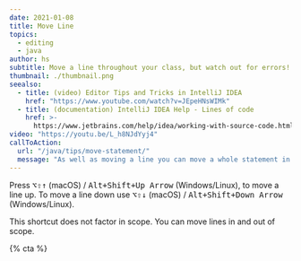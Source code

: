 ```yaml
---
date: 2021-01-08
title: Move Line
topics:
  - editing
  - java
author: hs
subtitle: Move a line throughout your class, but watch out for errors!
thumbnail: ./thumbnail.png
seealso:
  - title: (video) Editor Tips and Tricks in IntelliJ IDEA
    href: "https://www.youtube.com/watch?v=JEpeHNsWIMk"
  - title: (documentation) IntelliJ IDEA Help - Lines of code
    href: >-
      https://www.jetbrains.com/help/idea/working-with-source-code.html#editor_lines_code_blocks
video: "https://youtu.be/L_h8NJdYyj4"
callToAction:
  url: "/java/tips/move-statement/"
  message: "As well as moving a line you can move a whole statement in the same scope!"
---
```


Press <kbd>⌥⇧↑</kbd> (macOS) / <kbd>Alt+Shift+Up Arrow</kbd> (Windows/Linux), to move a line up. To move a line down use <kbd>⌥⇧↓</kbd> (macOS) / <kbd>Alt+Shift+Down Arrow</kbd> (Windows/Linux).

This shortcut does not factor in scope. You can move lines in and out of scope.

{% cta %}
